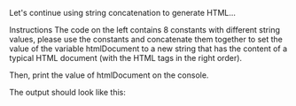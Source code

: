 Let's continue using string concatenation to generate HTML...

Instructions
The code on the left contains 8 constants with different string values, please use the constants and concatenate them together to set the value of the variable htmlDocument to a new string that has the content of a typical HTML document (with the HTML tags in the right order).

Then, print the value of htmlDocument on the console.

The output should look like this:

<html><head><title></title></head><body></body></html>

